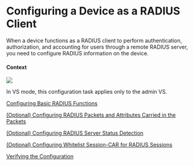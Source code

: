 Configuring a Device as a RADIUS Client
=======================================

When a device functions as a RADIUS client to perform authentication, authorization, and accounting for users through a remote RADIUS server, you need to configure RADIUS information on the device.

#### Context

![](../../../../public_sys-resources/note_3.0-en-us.png) 

In VS mode, this configuration task applies only to the admin VS.



[Configuring Basic RADIUS Functions](../../../../software/nev8r10_vrpv8r16/user/ne/dc_ne_aaa_cfg_1601.html)



[(Optional) Configuring RADIUS Packets and Attributes Carried in the Packets](../../../../software/nev8r10_vrpv8r16/user/ne/dc_ne_aaa_cfg_1610.html)



[(Optional) Configuring RADIUS Server Status Detection](../../../../software/nev8r10_vrpv8r16/user/ne/dc_ne_aaa_cfg_1621.html)



[(Optional) Configuring Whitelist Session-CAR for RADIUS Sessions](../../../../software/nev8r10_vrpv8r16/user/ne/dc_ne_aaa_cfg_1622.html)



[Verifying the Configuration](../../../../software/nev8r10_vrpv8r16/user/ne/dc_ne_aaa_cfg_1623.html)